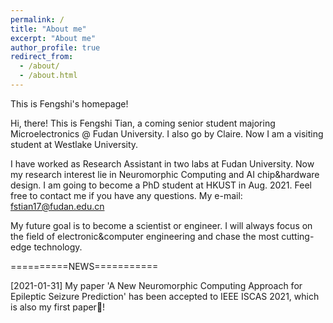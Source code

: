 ```yaml
---
permalink: /
title: "About me"
excerpt: "About me"
author_profile: true
redirect_from: 
  - /about/
  - /about.html
---
```


This is Fengshi's homepage!

Hi, there! This is Fengshi Tian, a coming senior student majoring Microelectronics @ Fudan University. I also go by Claire. Now I am a visiting student at Westlake University.

I have worked as Research Assistant in two labs at Fudan University. Now my research interest lie in Neuromorphic Computing and AI chip&hardware design. I am going to become a PhD student at HKUST in Aug. 2021. Feel free to contact me if you have any questions. My e-mail: fstian17@fudan.edu.cn

My future goal is to become a scientist or engineer. I will always focus on the field of electronic&computer engineering and chase the most cutting-edge technology. 


==========NEWS===========

[2021-01-31] My paper 'A New Neuromorphic Computing Approach for Epileptic Seizure Prediction' has been accepted to IEEE ISCAS 2021, which is also my first paper🎉!
